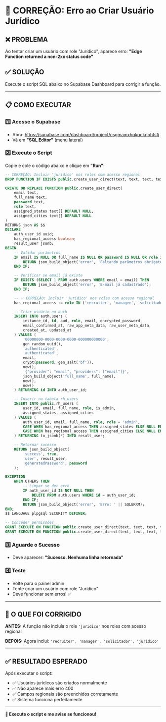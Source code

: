 # 🔧 CORREÇÃO: Erro ao Criar Usuário Jurídico

## ❌ PROBLEMA
Ao tentar criar um usuário com role "Jurídico", aparece erro: **"Edge Function returned a non-2xx status code"**

## ✅ SOLUÇÃO
Execute o script SQL abaixo no Supabase Dashboard para corrigir a função.

---

## 📋 COMO EXECUTAR

### 1️⃣ Acesse o Supabase
- Abra: https://supabase.com/dashboard/project/csgmamxhqkqdknohfsfj
- Vá em **"SQL Editor"** (menu lateral)

### 2️⃣ Execute o Script
Copie e cole o código abaixo e clique em **"Run"**:

```sql
-- CORREÇÃO: Incluir 'juridico' nos roles com acesso regional
DROP FUNCTION IF EXISTS public.create_user_direct(text, text, text, text, text[], text[]);

CREATE OR REPLACE FUNCTION public.create_user_direct(
    email text,
    full_name text,
    password text,
    role text,
    assigned_states text[] DEFAULT NULL,
    assigned_cities text[] DEFAULT NULL
)
RETURNS json AS $$
DECLARE
    auth_user_id uuid;
    has_regional_access boolean;
    result_user jsonb;
BEGIN
    -- Validar parâmetros
    IF email IS NULL OR full_name IS NULL OR password IS NULL OR role IS NULL THEN
        RETURN json_build_object('error', 'Faltando parâmetros obrigatórios');
    END IF;

    -- Verificar se email já existe
    IF EXISTS (SELECT 1 FROM auth.users WHERE email = email) THEN
        RETURN json_build_object('error', 'E-mail já cadastrado');
    END IF;

    -- ✅ CORREÇÃO: Incluir 'juridico' nos roles com acesso regional
    has_regional_access := role IN ('recruiter', 'manager', 'solicitador', 'juridico');

    -- Criar usuário no auth
    INSERT INTO auth.users (
        instance_id, id, aud, role, email, encrypted_password,
        email_confirmed_at, raw_app_meta_data, raw_user_meta_data,
        created_at, updated_at
    ) VALUES (
        '00000000-0000-0000-0000-000000000000',
        gen_random_uuid(),
        'authenticated',
        'authenticated',
        email,
        crypt(password, gen_salt('bf')),
        now(),
        '{"provider": "email", "providers": ["email"]}',
        json_build_object('full_name', full_name),
        now(),
        now()
    ) RETURNING id INTO auth_user_id;

    -- Inserir na tabela rh_users
    INSERT INTO public.rh_users (
        user_id, email, full_name, role, is_admin,
        assigned_states, assigned_cities
    ) VALUES (
        auth_user_id, email, full_name, role, role = 'admin',
        CASE WHEN has_regional_access THEN assigned_states ELSE NULL END,
        CASE WHEN has_regional_access THEN assigned_cities ELSE NULL END
    ) RETURNING to_jsonb(*) INTO result_user;

    -- Retornar sucesso
    RETURN json_build_object(
        'success', true,
        'user', result_user,
        'generatedPassword', password
    );

EXCEPTION
    WHEN OTHERS THEN
        -- Limpar se der erro
        IF auth_user_id IS NOT NULL THEN
            DELETE FROM auth.users WHERE id = auth_user_id;
        END IF;
        RETURN json_build_object('error', 'Erro: ' || SQLERRM);
END;
$$ LANGUAGE plpgsql SECURITY DEFINER;

-- Conceder permissões
GRANT EXECUTE ON FUNCTION public.create_user_direct(text, text, text, text, text[], text[]) TO authenticated;
GRANT EXECUTE ON FUNCTION public.create_user_direct(text, text, text, text, text[], text[]) TO service_role;
```

### 3️⃣ Aguarde o Sucesso
- Deve aparecer: **"Sucesso. Nenhuma linha retornada"**

### 4️⃣ Teste
- Volte para o painel admin
- Tente criar um usuário com role "Jurídico"
- Deve funcionar sem erros! ✅

---

## 🎯 O QUE FOI CORRIGIDO

**ANTES:** A função não incluía o role `'juridico'` nos roles com acesso regional

**DEPOIS:** Agora inclui: `'recruiter', 'manager', 'solicitador', 'juridico'`

---

## ✅ RESULTADO ESPERADO

Após executar o script:
- ✅ Usuários jurídicos são criados normalmente
- ✅ Não aparece mais erro 400
- ✅ Campos regionais são preenchidos corretamente
- ✅ Sistema funciona perfeitamente

---

**🚀 Execute o script e me avise se funcionou!**

